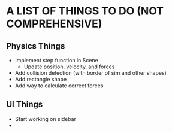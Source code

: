 # A LIST OF THINGS TO DO (NOT COMPREHENSIVE)

## Physics Things

- Implement step function in Scene
  - Update position, velocity, and forces
- Add collision detection (with border of sim and other shapes)
- Add rectangle shape
- Add way to calculate correct forces

## UI Things

- Start working on sidebar
-
